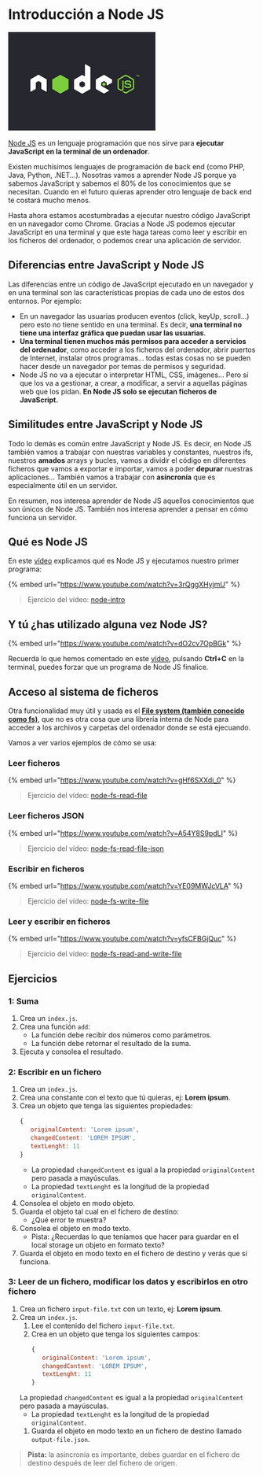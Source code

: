 # Introducción a Node JS

![Node JS](assets/images/nodejs-logo.jpg)

[Node JS](https://nodejs.org) es un lenguaje programación que nos sirve para **ejecutar JavaScript en la terminal de un ordenador**.

Existen muchísimos lenguajes de programación de back end (como PHP, Java, Python, .NET...). Nosotras vamos a aprender Node JS porque ya sabemos JavaScript y sabemos el 80% de los conocimientos que se necesitan. Cuando en el futuro quieras aprender otro lenguaje de back end te costará mucho menos.

Hasta ahora estamos acostumbradas a ejecutar nuestro código JavaScript en un navegador como Chrome. Gracias a Node JS podemos ejecutar JavaScript en una terminal y que este haga tareas como leer y escribir en los ficheros del ordenador, o podemos crear una aplicación de servidor.

## Diferencias entre JavaScript y Node JS

Las diferencias entre un código de JavaScript ejecutado en un navegador y en una terminal son las características propias de cada uno de estos dos entornos. Por ejemplo:

- En un navegador las usuarias producen eventos (click, keyUp, scroll...) pero esto no tiene sentido en una terminal. Es decir, **una terminal no tiene una interfaz gráfica que puedan usar las usuarias**.
- **Una terminal tienen muchos más permisos para acceder a servicios del ordenador**, como acceder a los ficheros del ordenador, abrir puertos de Internet, instalar otros programas... todas estas cosas no se pueden hacer desde un navegador por temas de permisos y seguridad.
- Node JS no va a ejecutar o interpretar HTML, CSS, imágenes... Pero sí que los va a gestionar, a crear, a modificar, a servir a aquellas páginas web que los pidan. **En Node JS solo se ejecutan ficheros de JavaScript.**

## Similitudes entre JavaScript y Node JS

Todo lo demás es común entre JavaScript y Node JS. Es decir, en Node JS también vamos a trabajar con nuestras variables y constantes, nuestros ifs, nuestros **amados** arrays y bucles, vamos a dividir el código en diferentes ficheros que vamos a exportar e importar, vamos a poder **depurar** nuestras aplicaciones... También vamos a trabajar con **asíncronía** que es especialmente útil en un servidor.

En resumen, nos interesa aprender de Node JS aquellos conocimientos que son únicos de Node JS. También nos interesa aprender a pensar en cómo funciona un servidor.

## Qué es Node JS

En este [vídeo](https://www.youtube.com/watch?v=3rQggXHyjmU) explicamos qué es Node JS y ejecutamos nuestro primer programa:

{% embed url="https://www.youtube.com/watch?v=3rQggXHyjmU" %}

> Ejercicio del vídeo: [node-intro](https://github.com/Adalab/ejercicios-de-los-materiales/tree/main/promo-l/4-1-node-intro)

## Y tú ¿has utilizado alguna vez Node JS?

{% embed url="https://www.youtube.com/watch?v=dO2cv7OpBGk" %}

Recuerda lo que hemos comentado en este [vídeo](https://www.youtube.com/watch?v=dO2cv7OpBGk), pulsando **Ctrl+C** en la terminal, puedes forzar que un programa de Node JS finalice.

## Acceso al sistema de ficheros

Otra funcionalidad muy útil y usada es el [**File system (también conocido como fs)**](https://nodejs.org/dist/latest-v14.x/docs/api/fs.html), que no es otra cosa que una librería interna de Node para acceder a los archivos y carpetas del ordenador donde se está ejecuando.

Vamos a ver varios ejemplos de cómo se usa:

### Leer ficheros

{% embed url="https://www.youtube.com/watch?v=gHf6SXXdi_0" %}

> Ejercicio del vídeo: [node-fs-read-file](https://github.com/Adalab/ejercicios-de-los-materiales/tree/main/promo-l/4-1-node-fs-read-file)

### Leer ficheros JSON

{% embed url="https://www.youtube.com/watch?v=A54Y8S9pdLI" %}

> Ejercicio del vídeo: [node-fs-read-file-json](https://github.com/Adalab/ejercicios-de-los-materiales/tree/main/promo-l/4-1-node-fs-read-file-json)

### Escribir en ficheros

{% embed url="https://www.youtube.com/watch?v=YE09MWJcVLA" %}

> Ejercicio del vídeo: [node-fs-write-file](https://github.com/Adalab/ejercicios-de-los-materiales/tree/main/promo-l/4-1-node-fs-write-file)

### Leer y escribir en ficheros

{% embed url="https://www.youtube.com/watch?v=yfsCFBGjQuc" %}

> Ejercicio del vídeo: [node-fs-read-and-write-file](https://github.com/Adalab/ejercicios-de-los-materiales/tree/main/promo-l/4-1-node-fs-read-and-write-file)

## Ejercicios

### 1: Suma

1. Crea un `index.js`.
1. Crea una función `add`:
   - La función debe recibir dos números como parámetros.
   - La función debe retornar el resultado de la suma.
1. Ejecuta y consolea el resultado.

### 2: Escribir en un fichero

1. Crea un `index.js`.
1. Crea una constante con el texto que tú quieras, ej: **Lorem ipsum**.
1. Crea un objeto que tenga las siguientes propiedades:
   ```js
   {
      originalContent: 'Lorem ipsum',
      changedContent: 'LOREM IPSUM',
      textLenght: 11
   }
   ```
   - La propiedad `changedContent` es igual a la propiedad `originalContent` pero pasada a mayúsculas.
   - La propiedad `textLenght` es la longitud de la propiedad `originalContent`.
1. Consolea el objeto en modo objeto.
1. Guarda el objeto tal cual en el fichero de destino:
   - ¿Qué error te muestra?
1. Consolea el objeto en modo texto.
   - Pista: ¿Recuerdas lo que teníamos que hacer para guardar en el local storage un objeto en formato texto?
1. Guarda el objeto en modo texto en el fichero de destino y verás que sí funciona.

### 3: Leer de un fichero, modificar los datos y escribirlos en otro fichero

1. Crea un fichero `input-file.txt` con un texto, ej: **Lorem ipsum**.
1. Crea un `index.js`.
   1. Lee el contenido del fichero `input-file.txt`.
   1. Crea en un objeto que tenga los siguientes campos:
      ```js
      {
         originalContent: 'Lorem ipsum',
         changedContent: 'LOREM IPSUM',
         textLenght: 11
      }
      ```
   La propiedad `changedContent` es igual a la propiedad `originalContent` pero pasada a mayúsculas.
   - La propiedad `textLenght` es la longitud de la propiedad `originalContent`.
   1. Guarda el objeto en modo texto en un fichero de destino llamado `output-file.json`.

> **Pista:** la asincronía es importante, debes guardar en el fichero de destino después de leer del fichero de origen.

